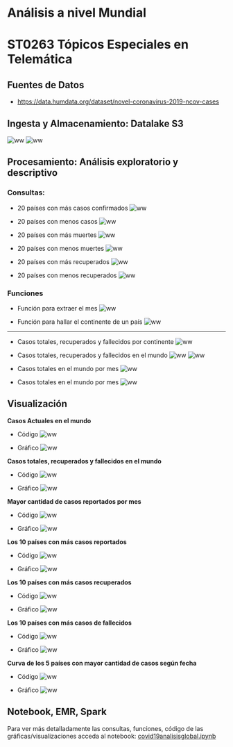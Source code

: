 # Análisis a nivel Mundial
# ST0263 Tópicos Especiales en Telemática


## Fuentes de Datos
* https://data.humdata.org/dataset/novel-coronavirus-2019-ncov-cases

## Ingesta y Almacenamiento: Datalake S3
![ww](images/cs31.png)
![ww](images/cs32.png)

## Procesamiento: Análisis exploratorio y descriptivo

### Consultas:

* 20 países con más casos confirmados
![ww](images/pmc.png)

* 20 países con menos casos
![ww](images/pmec.png)

* 20 países con más muertes
![ww](images/pmm.png)

* 20 países con menos muertes
![ww](images/pmem.png)

* 20 países con más recuperados
![ww](images/pmr.png)

* 20 países con menos recuperados
![ww](images/pmer.png)

### Funciones

* Función para extraer el mes
![ww](images/f1.png)

* Función para hallar el continente de un país
![ww](images/f21.png)
------------------------------

* Casos totales, recuperados y fallecidos por continente
![ww](images/f22.png)

* Casos totales, recuperados y fallecidos en el mundo
![ww](images/consultas.png)
![ww](images/consultas2.png)

* Casos totales en el mundo por mes
![ww](images/mcxm.png)

* Casos totales en el mundo por mes
![ww](images/mcxf.png)

## Visualización 

**Casos Actuales en el mundo**

* Código
![ww](images/c1.png)

* Gráfico
![ww](images/g1.png)

**Casos totales, recuperados y fallecidos en el mundo**

* Código
![ww](images/c2.png)

* Gráfico
![ww](images/g2.png)

**Mayor cantidad de casos reportados por mes**

* Código
![ww](images/c3.png)

* Gráfico
![ww](images/g3.png)

**Los 10 países con más casos reportados**

* Código
![ww](images/c4.png)

* Gráfico
![ww](images/g4.png)

**Los 10 países con más casos recuperados**

* Código
![ww](images/c5.png)

* Gráfico
![ww](images/g5.png)

**Los 10 países con más casos de fallecidos**

* Código
![ww](images/c6.png)

* Gráfico
![ww](images/g6.png)

**Curva de los 5 países con mayor cantidad de casos según fecha**

* Código
![ww](images/c7.png)

* Gráfico
![ww](images/g7.png)

## Notebook, EMR, Spark

Para ver más detalladamente las consultas, funciones, código de las gráficas/visualizaciones acceda al notebook:
[covid19analisisglobal.ipynb](covid19analisisglobal.ipynb)
